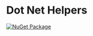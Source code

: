 # Dot Net Helpers

[![NuGet Package](https://img.shields.io/nuget/v/UHelpers.svg)](https://www.nuget.org/packages/UHelpers)
